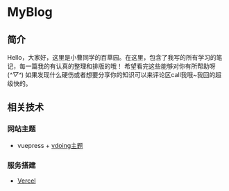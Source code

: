 # MyBlog
## 简介
Hello，大家好，这里是小曹同学的百草园。在这里，包含了我写的所有学习的笔记，每一篇我的有认真的整理和排版的哦！
希望看完这些能够对你有所帮助呀 (*^▽^*)
如果发现什么硬伤或者想要分享你的知识可以来评论区call我哦~我回的超级快的。
## 相关技术
### 网站主题
- vuepress + [vdoing主题](https://github.com/xugaoyi/vuepress-theme-vdoing)

### 服务搭建
- [Vercel](https://vercel.com/)
